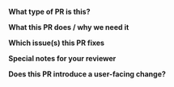 **What type of PR is this?**

<!--
Add at least one of the following kinds:
/kind bug
/kind documentation
/kind feature
/kind improvement
/kind deprecations
-->

**What this PR does / why we need it**

**Which issue(s) this PR fixes**

**Special notes for your reviewer**

**Does this PR introduce a user-facing change?**
<!--
If no, just write "NONE" in the release-note block below.
If yes, a release note is required:
Enter your extended release note in the block below.
-->
```release-note

```
